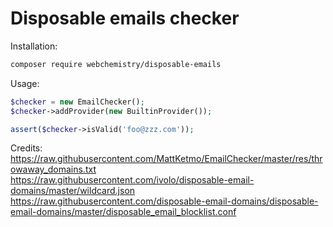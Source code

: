 # Disposable emails checker

Installation:
```bash
composer require webchemistry/disposable-emails
```

Usage:

```php
$checker = new EmailChecker();
$checker->addProvider(new BuiltinProvider());

assert($checker->isValid('foo@zzz.com'));
```

Credits: \
https://raw.githubusercontent.com/MattKetmo/EmailChecker/master/res/throwaway_domains.txt \
https://raw.githubusercontent.com/ivolo/disposable-email-domains/master/wildcard.json \
https://raw.githubusercontent.com/disposable-email-domains/disposable-email-domains/master/disposable_email_blocklist.conf
